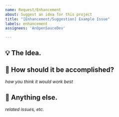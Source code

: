 ```yaml
---
name: Request/Enhancement
about: Suggest an idea for this project
title: "[Enhancement/Suggestion] Example Issue"
labels: enhancement
assignees: 'AnOpenSauceDev'

---
```


## 💡 The Idea.

## 🤔 How should it be accomplished?
_how you think it would work best_

## 📝 Anything else.
_related issues, etc._
